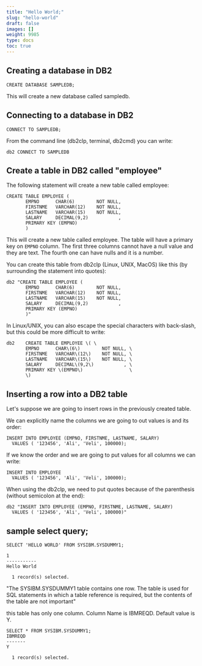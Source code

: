 ```yaml
---
title: "Hello World;"
slug: "hello-world"
draft: false
images: []
weight: 9985
type: docs
toc: true
---
```


## Creating a database in DB2
    CREATE DATABASE SAMPLEDB;

This will create a new database called sampledb.


## Connecting to a database in DB2
    CONNECT TO SAMPLEDB;

From the command line (db2clp, terminal, db2cmd) you can write:

    db2 CONNECT TO SAMPLEDB

## Create a table in DB2 called "employee"
The following statement will create a new table called employee:

    CREATE TABLE EMPLOYEE (
           EMPNO      CHAR(6)        NOT NULL,
           FIRSTNME   VARCHAR(12)    NOT NULL,
           LASTNAME   VARCHAR(15)    NOT NULL,
           SALARY     DECIMAL(9,2)           ,
           PRIMARY KEY (EMPNO)      
           )

This will create a new table called employee. The table will have a primary key on `EMPNO` column. The first three columns cannot have a null value and they are text. The fourth one can have nulls and it is a number.

You can create this table from db2clp (Linux, UNIX, MacOS) like this (by surrounding the statement into quotes):

    db2 "CREATE TABLE EMPLOYEE (
           EMPNO      CHAR(6)        NOT NULL,
           FIRSTNME   VARCHAR(12)    NOT NULL,
           LASTNAME   VARCHAR(15)    NOT NULL,
           SALARY     DECIMAL(9,2)           ,
           PRIMARY KEY (EMPNO)      
           )"

In Linux/UNIX, you can also escape the special characters with back-slash, but this could be more difficult to write:

    db2    CREATE TABLE EMPLOYEE \( \
           EMPNO      CHAR\(6\)        NOT NULL, \
           FIRSTNME   VARCHAR\(12\)    NOT NULL, \
           LASTNAME   VARCHAR\(15\)    NOT NULL, \
           SALARY     DECIMAL\(9,2\)           , \
           PRIMARY KEY \(EMPNO\)                 \
           \)


## Inserting a row into a DB2 table
Let's suppose we are going to insert rows in the previously created table.

We can explicitly name the columns we are going to out values is and its order:

    INSERT INTO EMPLOYEE (EMPNO, FIRSTNME, LASTNAME, SALARY)
      VALUES ( '123456', 'Ali', 'Veli', 100000);

If we know the order and we are going to put values for all columns we can write:

    INSERT INTO EMPLOYEE
      VALUES ( '123456', 'Ali', 'Veli', 100000);

When using the db2clp, we need to put quotes because of the parenthesis (without semicolon at the end):

    db2 "INSERT INTO EMPLOYEE (EMPNO, FIRSTNME, LASTNAME, SALARY)
      VALUES ( '123456', 'Ali', 'Veli', 100000)"


## sample select query;
    SELECT 'HELLO WORLD' FROM SYSIBM.SYSDUMMY1;    

    1          
    -----------
    Hello World
    
      1 record(s) selected.



"The SYSIBM.SYSDUMMY1 table contains one row. The table is used for SQL statements in which a table reference is required, but the contents of the table are not important"

this table has only one column. Column Name is IBMREQD. Default value is Y. 

    SELECT * FROM SYSIBM.SYSDUMMY1;
    IBMREQD
    -------
    Y      
    
      1 record(s) selected.


